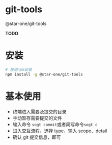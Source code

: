 # git-tools

@star-one/git-tools

**TODO**

# 安装

```bash
# 使用npm安装
npm install -g @star-one/git-tools
```

# 基本使用

- 终端进入需要及提交的目录
- 手动暂存需要提交的文件
- 输入命令 `sogt commit`或者简写命令`sogt c`
- 进入交互流程，选择 type，输入 scope、detail
- 确认 git 提交信息，即可
